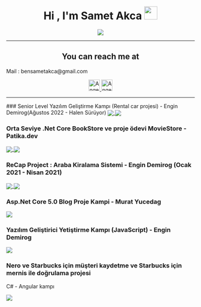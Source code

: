  
 <h1 align="center">Hi , I'm Samet Akca  <img src="https://media.giphy.com/media/hvRJCLFzcasrR4ia7z/giphy.gif" width="35">   </h1>
<p align="center">
  <a href="https://github.com/smtdeveloper"><img src="https://readme-typing-svg.herokuapp.com?lines=Welcome+to+my+world;My+nickname+is+SMTcoder;Management+Information+Systems+Student;&center=true&width=500&height=50"></a>
</p>
<hr>
   	
<h2 align="center">You can reach me at </h2>
<p align="Left">
Mail : bensametakca@gmail.com
</p>
<p align="center">

  

  <a href="https://www.linkedin.com/in/samet-akca-2a4bbb1a8/">
    <img src="https://www.vectorlogo.zone/logos/linkedin/linkedin-icon.svg" alt="Angel Santiago Jaime Zavala's LinkedIn Profile" height="30" width="30">
  </a>
   <a href="https://www.instagram.com/smtcoder/">
    <img src="https://www.vectorlogo.zone/logos/instagram/instagram-icon.svg" alt="Angel Santiago Jaime Zavala's LinkedIn Profile" height="30" width="30">
  </a>
 
</p>
 <hr>
  ### Senior Level Yazılım Geliştirme Kampı (Rental car projesi) - Engin Demirog(Ağustos 2022 - Halen Sürüyor)
 
 <a href="https://github.com/smtdeveloper/nArchitecture">
  <img align="center" src="https://github-readme-stats.vercel.app/api/pin/?username=smtdeveloper&repo=nArchitecture&theme=react&include_all_commits=true&count_private=true" />
</a>

  <a href="https://github.com/smtdeveloper/Kodlama.io.Devs">
  <img align="center" src="https://github-readme-stats.vercel.app/api/pin/?username=smtdeveloper&repo=Kodlama.io.Devs&theme=react&include_all_commits=true&count_private=true" />
</a>
 
  ### Orta Seviye .Net Core BookStore ve proje ödevi MovieStore - Patika.dev 
 
 <a href="https://github.com/smtdeveloper/BookStore-.net-">
  <img align="center" src="https://github-readme-stats.vercel.app/api/pin/?username=smtdeveloper&repo=BookStore-.net-&theme=react&include_all_commits=true&count_private=true" />
</a>

 <a href="https://github.com/smtdeveloper/MovieStoreSln">
  <img align="center" src="https://github-readme-stats.vercel.app/api/pin/?username=smtdeveloper&repo=MovieStoreSln&theme=react&include_all_commits=true&count_private=true" />
</a>


 
 ### ReCap Project : Araba Kiralama Sistemi - Engin Demirog (Ocak 2021 - Nisan 2021)
 
 <a href="https://github.com/smtdeveloper/ReCarProject">
  <img align="center" src="https://github-readme-stats.vercel.app/api/pin/?username=smtdeveloper&repo=ReCarProject&theme=react&include_all_commits=true&count_private=true" />
</a>

  <a href="https://github.com/smtdeveloper/ReCar-FrontEnd">
  <img align="center" src="https://github-readme-stats.vercel.app/api/pin/?username=smtdeveloper&repo=ReCar-FrontEnd&theme=react&include_all_commits=true&count_private=true" />
</a>
 
 
   ### Asp.Net Core 5.0 Blog Proje Kampi - Murat Yucedag
 
 <a href="https://github.com/smtdeveloper/BlogProjeKampi">
  <img align="center" src="https://github-readme-stats.vercel.app/api/pin/?username=smtdeveloper&repo=BlogProjeKampi&theme=react&include_all_commits=true&count_private=true" />
</a>
 
  ### Yazılım Geliştirici Yetiştirme Kampı (JavaScript) - Engin Demirog
 
 <a href="https://github.com/smtdeveloper/JScamp">
  <img align="center" src="https://github-readme-stats.vercel.app/api/pin/?username=smtdeveloper&repo=JScamp&theme=react&include_all_commits=true&count_private=true" />
</a>
 



   ### Nero ve Starbucks için müşteri kaydetme ve Starbucks için mernis ile doğrulama projesi
C# - Angular kampı

 <a href="https://github.com/smtdeveloper/InterfaceAbstractDemo">
  <img align="center" src="https://github-readme-stats.vercel.app/api/pin/?username=smtdeveloper&repo=InterfaceAbstractDemo&theme=react&include_all_commits=true&count_private=true" />
</a>


<br>

 

  
   



 
